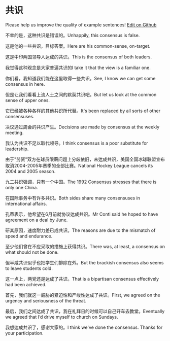 # 共识

Please help us improve the quality of example sentences! [Edit on Github](https://github.com/jiyushe/jiyu-example-sentence-source/blob/main/chinese/gongshi_5.md)

<p><span class="chinese">不幸的是，这种共识是错误的。</span><span class="english">Unhappily, this consensus is false.</span></p>

<p><span class="chinese">这是他的一些共识，目标答案。</span><span class="english">Here are his common-sense, on-target.</span></p>

<p><span class="chinese">这是中印两国领导人达成的共识。</span><span class="english">This is the consensus of both leaders.</span></p>

<p><span class="chinese">我觉得这种观念是大家普遍共识的</span><span class="english">I take it that the view is a familiar one.</span></p>

<p><span class="chinese">你们看，我知道我们能在这里取得一些共识。</span><span class="english">See, I know we can get some consensus in here.</span></p>

<p><span class="chinese">但是让我们看看上流人士之间的默契共识吧。</span><span class="english">But let us look at the common sense of upper ones.</span></p>

<p><span class="chinese">它已经被各种各样的其他共识所代替。</span><span class="english">It's been replaced by all sorts of other consensuses.</span></p>

<p><span class="chinese">决议通过周会的共识产生。</span><span class="english">Decisions are made by consensus at the weekly meeting.</span></p>

<p><span class="chinese">我认为共识不足以取代领导。</span><span class="english">I think consensus is a poor substitute for leadership.</span></p>

<p><span class="chinese">由于"劳资"双方在球员限薪问题上分歧依旧，未达成共识，美国全国冰球联盟宣布取消2004-2005年赛季的全部比赛。</span><span class="english">National Hockey League cancels its 2004 and 2005 season.</span></p>

<p><span class="chinese">九二共识强调，只有一个中国。</span><span class="english">The 1992 Consensus stresses that there is only one China.</span></p>

<p><span class="chinese">在国际事务中有许多共识。</span><span class="english">Both sides share many consensuses in international affairs.</span></p>

<p><span class="chinese">孔蒂表示，他希望在6月前就协议达成共识。</span><span class="english">Mr Conti said he hoped to have agreement on a deal by June.</span></p>

<p><span class="chinese">研其原因，速度耐力差已成共识。</span><span class="english">The reasons are due to the mismatch of speed and endurance.</span></p>

<p><span class="chinese">至少他们曾在不应采取的措施上获得共识。</span><span class="english">There was, at least, a consensus on what should not be done.</span></p>

<p><span class="chinese">但半咸共识似乎也把学生们排除在外。</span><span class="english">But the brackish consensus also seems to leave students cold.</span></p>

<p><span class="chinese">这一点上，两党还是达成了共识。</span><span class="english">That is a bipartisan consensus effectively had been achieved.</span></p>

<p><span class="chinese">首先，我们就这一威胁的紧迫性和严峻性达成了共识。</span><span class="english">First, we agreed on the urgency and seriousness of the threat.</span></p>

<p><span class="chinese">最后，我们之间达成了共识，我在礼拜日的时候可以自己开车去教堂。</span><span class="english">Eventually we agreed that I’d drive myself to church on Sundays.</span></p>

<p><span class="chinese">我想达成共识了，感谢大家的。</span><span class="english">I think we've done the consensus. Thanks for your participation.</span></p>


